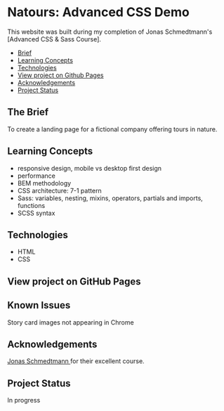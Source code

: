 # Natours: Advanced CSS Demo

This website was built during my completion of Jonas Schmedtmann's [Advanced CSS & Sass Course].

- [Brief](#the-brief)
- [Learning Concepts](#learning-concepts)
- [Technologies](#technologies)
- [View project on Github Pages](#view-project-on-github-pages)
- [Acknowledgements](#acknowledgements)
- [Project Status](#project-status)

## The Brief

To create a landing page for a fictional company offering tours in nature.

## Learning Concepts

- responsive design, mobile vs desktop first design
- performance
- BEM methodology
- CSS architecture: 7-1 pattern
- Sass: variables, nesting, mixins, operators, partials and imports, functions
- SCSS syntax


## Technologies

- HTML
- CSS

## View project on GitHub Pages

## Known Issues

Story card images not appearing in Chrome

## Acknowledgements

[Jonas Schmedtmann ](https://www.udemy.com/course/advanced-css-and-sass/) for their excellent course. 

## Project Status

In progress
